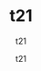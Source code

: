 ---
  audience: "high_school"
  author: "t21"
  description: "t21"
  difficulty: "advanced"
  date_posted: "2020-03-10"
  osm_username: "t21"
  filename: "1583833615149-a_simple_doc.pdf"
  group: ""
  layout: "project"
  preparation_time: "one_hour"
  project_time: "two_to_four_hours"
  subtitle: "t21"
  tags: 
    - "Environmental"
    - "custom tag"
  thumbnail: "1583833605550-flooded_area_tashkent.PNG"
  title: "t21"
  type: "field"
  url: "2020-03-10-910657"

---